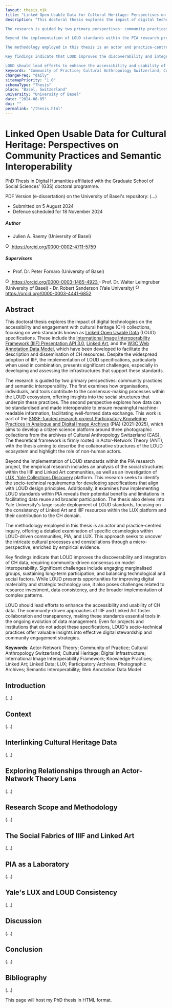 ```yaml
---
layout: thesis.njk
title: "Linked Open Usable Data for Cultural Heritage: Perspectives on Community Practices and Semantic Interoperability"
description: "This doctoral thesis explores the impact of digital technologies on the accessibility and engagement with cultural heritage (CH) collections, focusing on web standards known as Linked Open Usable Data (LOUD) specifications. These include the International Image Interoperability Framework (IIIF) Presentation API 3.0, Linked Art, and the W3C Web Annotation Data Model, which have been developed to facilitate the description and dissemination of CH resources. Despite the widespread adoption of IIIF, the implementation of LOUD specifications, particularly when used in combination, presents significant challenges, especially in developing and assessing the infrastructures that support these standards.

The research is guided by two primary perspectives: community practices and semantic interoperability. The first examines how organisations, individuals, and tools contribute to the consensus-making processes within the LOUD ecosystem, offering insights into the social structures that underpin these practices. The second perspective explores how data can be standardised and made interoperable to ensure meaningful machine-readable information, facilitating well-formed data exchange. This work is part of the SNSF-funded research project Participatory Knowledge Practices in Analogue and Digital Image Archives (PIA) (2021-2025), which aims to develop a citizen science platform around three photographic collections from the archives of Cultural Anthropology Switzerland (CAS). The theoretical framework is firmly rooted in Actor-Network Theory (ANT), with the thesis aiming to describe the collaborative structures of the LOUD ecosystem and highlight the role of non-human actors.

Beyond the implementation of LOUD standards within the PIA research project, the empirical research includes an analysis of the social structures within the IIIF and Linked Art communities, as well as an investigation of LUX, Yale Collections Discovery platform. This research seeks to identify the socio-technical requirements for developing specifications that align with LOUD design principles. Additionally, it examines how implementing LOUD standards within PIA reveals their potential benefits and limitations in facilitating data reuse and broader participation. The thesis also delves into Yale University's large-scale deployment of LOUD standards, focusing on the consistency of Linked Art and IIIF resources within the LUX platform and their contribution to the CH domain.

The methodology employed in this thesis is an actor and practice-centred inquiry, offering a detailed examination of specific cosmologies within LOUD-driven communities, PIA, and LUX. This approach seeks to uncover the intricate cultural processes and constellations through a micro-perspective, enriched by empirical evidence.

Key findings indicate that LOUD improves the discoverability and integration of CH data, requiring community-driven consensus on model interoperability. Significant challenges include engaging marginalised groups, sustaining long-term participation, and balancing technological and social factors. While LOUD presents opportunities for improving digital materiality and strategic technology use, it also poses challenges related to resource investment, data consistency, and the broader implementation of complex patterns.

LOUD should lead efforts to enhance the accessibility and usability of CH data. The community-driven approaches of IIIF and Linked Art foster collaboration and transparency, making these standards essential tools in the ongoing evolution of data management. Even for projects and institutions that do not adopt these specifications, LOUD's socio-technical practices offer valuable insights into effective digital stewardship and community engagement strategies."
keywords: "Community of Practice; Cultural Anthropology Switzerland; Cultural Heritage; Digital Infrastructure; International Image Interoperability Framework; Linked Art; Linked Data; LUX; Participatory Archives; Photographic Archives; Semantic Interoperability; Socio-technical; Web Annotation Data Model"
changeFreq: "daily"
sitemapPriority: "1.0"
schemaType: "Thesis"
place: "Basel, Switzerland"
university: "University of Basel"
date: "2024-08-05"
doi: ""
permalink: "/thesis.html"
---
```


# Linked Open Usable Data for Cultural Heritage: Perspectives on Community Practices and Semantic Interoperability

PhD Thesis in Digital Humanities affiliated with the Graduate School of Social Sciences' (G3S) doctoral programme. 

PDF Version (e-dissertation) on the University of Basel's repository: (...)

- Submitted on 5 August 2024
- Defence scheduled for 18 November 2024

##### Author 

- Julien A. Raemy (University of Basel) <a href="https://orcid.org/0000-0002-4711-5759" target="_blank">
<img alt="ORCID logo" src="https://info.orcid.org/wp-content/uploads/2019/11/orcid_16x16.png" width="16" height="16" />
https://orcid.org/0000-0002-4711-5759
</a>

##### Supervisors 
- Prof. Dr. Peter Fornaro (University of Basel) <a href="https://orcid.org/0000-0003-1485-4923" target="_blank">
<img alt="ORCID logo" src="https://info.orcid.org/wp-content/uploads/2019/11/orcid_16x16.png" width="16" height="16" />
https://orcid.org/0000-0003-1485-4923
</a>
- Prof. Dr. Walter Leimgruber (University of Basel) 
- Dr. Robert Sanderson (Yale University) <a href="https://orcid.org/0000-0003-4441-6852" target="_blank">
<img alt="ORCID logo" src="https://info.orcid.org/wp-content/uploads/2019/11/orcid_16x16.png" width="16" height="16" />
https://orcid.org/0000-0003-4441-6852
</a>

## Abstract

This doctoral thesis explores the impact of digital technologies on the accessibility and engagement with cultural heritage (CH) collections, focusing on web standards known as [Linked Open Usable Data](loud.html) (LOUD) specifications. These include the [International Image Interoperability Framework (IIIF) Presentation API 3.0](https://iiif.io/api/presentation/3.0/), [Linked Art](https://linked.art), and the [W3C Web Annotation Data Model](https://www.w3.org/TR/annotation-model/), which have been developed to facilitate the description and dissemination of CH resources. Despite the widespread adoption of IIIF, the implementation of LOUD specifications, particularly when used in combination, presents significant challenges, especially in developing and assessing the infrastructures that support these standards.

The research is guided by two primary perspectives: community practices and semantic interoperability. The first examines how organisations, individuals, and tools contribute to the consensus-making processes within the LOUD ecosystem, offering insights into the social structures that underpin these practices. The second perspective explores how data can be standardised and made interoperable to ensure meaningful machine-readable information, facilitating well-formed data exchange. This work is part of the [SNSF-funded research project Participatory Knowledge Practices in Analogue and Digital Image Archives](pia.html) (PIA) (2021-2025), which aims to develop a citizen science platform around three photographic collections from the archives of Cultural Anthropology Switzerland (CAS). The theoretical framework is firmly rooted in Actor-Network Theory (ANT), with the thesis aiming to describe the collaborative structures of the LOUD ecosystem and highlight the role of non-human actors.

Beyond the implementation of LOUD standards within the PIA research project, the empirical research includes an analysis of the social structures within the IIIF and Linked Art communities, as well as an investigation of [LUX, Yale Collections Discovery](https://lux.collections.yale.edu/) platform. This research seeks to identify the socio-technical requirements for developing specifications that align with LOUD design principles. Additionally, it examines how implementing LOUD standards within PIA reveals their potential benefits and limitations in facilitating data reuse and broader participation. The thesis also delves into Yale University's large-scale deployment of LOUD standards, focusing on the consistency of Linked Art and IIIF resources within the LUX platform and their contribution to the CH domain.

The methodology employed in this thesis is an actor and practice-centred inquiry, offering a detailed examination of specific cosmologies within LOUD-driven communities, PIA, and LUX. This approach seeks to uncover the intricate cultural processes and constellations through a micro-perspective, enriched by empirical evidence.

Key findings indicate that LOUD improves the discoverability and integration of CH data, requiring community-driven consensus on model interoperability. Significant challenges include engaging marginalised groups, sustaining long-term participation, and balancing technological and social factors. While LOUD presents opportunities for improving digital materiality and strategic technology use, it also poses challenges related to resource investment, data consistency, and the broader implementation of complex patterns.

LOUD should lead efforts to enhance the accessibility and usability of CH data. The community-driven approaches of IIIF and Linked Art foster collaboration and transparency, making these standards essential tools in the ongoing evolution of data management. Even for projects and institutions that do not adopt these specifications, LOUD's socio-technical practices offer valuable insights into effective digital stewardship and community engagement strategies.



**Keywords**: Actor-Network Theory; Community of Practice; Cultural Anthropology Switzerland; Cultural Heritage; Digital Infrastructure; International Image Interoperability Framework; Knowledge Practices; Linked Art; Linked Data; LUX; Participatory Archives; Photographic Archives; Semantic Interoperability; Web Annotation Data Model

## Introduction

(...)

## Context

(...)

## Interlinking Cultural Heritage Data

(...)

## Exploring Relationships through an Actor-Network Theory Lens

(...)

## Research Scope and Methodology

(...)

## The Social Fabrics of IIIF and Linked Art

(...)

## PIA as a Laboratory

(...)

## Yale's LUX and LOUD Consistency

(...)

## Discussion

(...)

## Conclusion

(...)

## Bibliography

(...)





This page will host my PhD thesis in HTML format.





